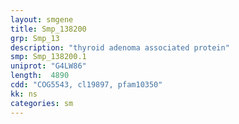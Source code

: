 ```yaml
---
layout: smgene
title: Smp_138200
grp: Smp_13
description: "thyroid adenoma associated protein"
smp: Smp_138200.1
uniprot: "G4LW86"
length:  4890
cdd: "COG5543, cl19897, pfam10350"
kk: ns
categories: sm
---
```

